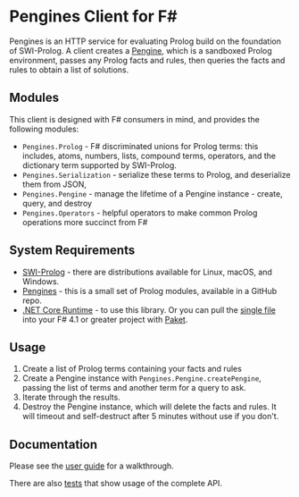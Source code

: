 Pengines Client for F#
========

Pengines is an HTTP service for evaluating Prolog build on the foundation of SWI-Prolog.  A client creates a [Pengine](http://www.swi-prolog.org/pengines/PengineConcept.html), which is a sandboxed Prolog environment, passes any Prolog facts and rules, then queries the facts and rules to obtain a list of solutions.

Modules
-------
This client is designed with F# consumers in mind, and provides the following modules:

* `Pengines.Prolog` - F# discriminated unions for Prolog terms: this includes, atoms, numbers, lists, compound terms, operators, and the dictionary term supported by SWI-Prolog.
* `Pengines.Serialization` - serialize these terms to Prolog, and deserialize them from JSON,
* `Pengines.Pengine` - manage the lifetime of a Pengine instance - create, query, and destroy
* `Pengines.Operators` - helpful operators to make common Prolog operations more succinct from F#

System Requirements
--------

* [SWI-Prolog](http://www.swi-prolog.org/Download.html) - there are distributions available for Linux, macOS, and Windows.
* [Pengines](https://github.com/SWI-Prolog/pengines) - this is a small set of Prolog modules, available in a GitHub repo.
* [.NET Core Runtime](https://www.microsoft.com/net/download/core) - to use this library.  Or you can pull the [single file](src/Pengines.fs) into your F# 4.1 or greater project with [Paket](https://fsprojects.github.io/Paket/).

Usage
-----

1. Create a list of Prolog terms containing your facts and rules
2. Create a Pengine instance with `Pengines.Pengine.createPengine`, passing the list of terms and another term for a query to ask.
3. Iterate through the results.
4. Destroy the Pengine instance, which will delete the facts and rules.  It will timeout and self-destruct after 5 minutes without use if you don't.

Documentation
--------

Please see the [user guide](../../wiki/Using-Pengines.Client) for a walkthrough.

There are also [tests](tests/Tests.fs) that show usage of the complete API.
